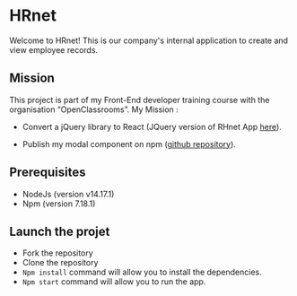 # HRnet

Welcome to HRnet! This is our company's internal application to create and view employee records.


## Mission

This project is part of my Front-End developer training course with the organisation “OpenClassrooms”. My Mission : 

-  Convert a jQuery library to React (JQuery version of RHnet App [here](https://github.com/OpenClassrooms-Student-Center/P12_Front-end)).

-  Publish my modal component on npm ([github repository](https://github.com/zeinab25/npm-react-modal)).


## Prerequisites

-   NodeJs (version v14.17.1)
-   Npm (version 7.18.1)


## Launch the projet

-   Fork the repository
-   Clone the repository
-   `Npm install` command will allow you to install the dependencies.
-   `Npm start` command will allow you to run the app.

 